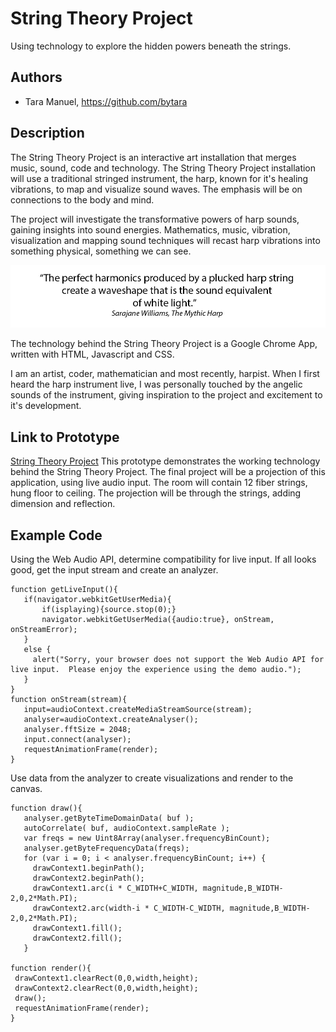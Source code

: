 # String Theory Project
Using technology to explore the hidden powers beneath the strings.


## Authors
- Tara Manuel, https://github.com/bytara

## Description
The String Theory Project is an interactive art installation that merges music, sound, code and technology. The String Theory Project installation will use a traditional stringed instrument, the harp, known for it's healing vibrations, to map and visualize sound waves.  The emphasis will be on connections to the body and mind.

The project will investigate the transformative powers of harp sounds, gaining insights into sound energies.  Mathematics, music, vibration, visualization and mapping sound techniques will recast harp vibrations into something physical, something we can see.

![quote](/project_images/harpquote_sm.jpg?raw=true "Harp Quote")

The technology behind the String Theory Project is a Google Chrome App, written with HTML, Javascript and CSS.

I am an artist, coder, mathematician and most recently, harpist.  When I first heard the harp instrument live, I was personally touched by the angelic sounds of the instrument, giving inspiration to the project and excitement to it's development.


## Link to Prototype
[String Theory Project](http://taramanuel.com/stringtheory/index.html "String Theory Prototype")
This prototype demonstrates the working technology behind the String Theory Project.  The final project will be a projection of this application, using live audio input.  The room will contain 12 fiber strings, hung floor to ceiling.  The projection will be through the strings, adding dimension and reflection.

## Example Code
Using the Web Audio API, determine compatibility for live input. If all looks good, get the input stream and create an analyzer.
  ```
 function getLiveInput(){
     if(navigator.webkitGetUserMedia){
         if(isplaying){source.stop(0);}
         navigator.webkitGetUserMedia({audio:true}, onStream, onStreamError);
     }
     else {
       alert("Sorry, your browser does not support the Web Audio API for live input.  Please enjoy the experience using the demo audio.");
     }
 }
 function onStream(stream){
     input=audioContext.createMediaStreamSource(stream);
     analyser=audioContext.createAnalyser();
     analyser.fftSize = 2048;
     input.connect(analyser);
     requestAnimationFrame(render);
 }

  ```
 Use data from the analyzer to create visualizations and render to the canvas.
   ```
  function draw(){
      analyser.getByteTimeDomainData( buf );
      autoCorrelate( buf, audioContext.sampleRate );
      var freqs = new Uint8Array(analyser.frequencyBinCount);
      analyser.getByteFrequencyData(freqs);
      for (var i = 0; i < analyser.frequencyBinCount; i++) {
        drawContext1.beginPath();
        drawContext2.beginPath();
        drawContext1.arc(i * C_WIDTH+C_WIDTH, magnitude,B_WIDTH-2,0,2*Math.PI);
        drawContext2.arc(width-i * C_WIDTH-C_WIDTH, magnitude,B_WIDTH-2,0,2*Math.PI);
        drawContext1.fill();
        drawContext2.fill();
      }

function render(){
    drawContext1.clearRect(0,0,width,height);
    drawContext2.clearRect(0,0,width,height);
    draw();
    requestAnimationFrame(render);
}
   ```


